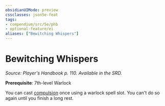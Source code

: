 ```yaml
---
obsidianUIMode: preview
cssclasses: json5e-feat
tags:
- compendium/src/5e/phb
- optional-feature/ei
aliases: ["Bewitching Whispers"]
---
```

# Bewitching Whispers
*Source: Player's Handbook p. 110. Available in the SRD.*  

**Prerequisite**: 7th-level Warlock

You can cast [compulsion](/compendium/spells/compulsion.md) once using a warlock spell slot. You can't do so again until you finish a long rest.